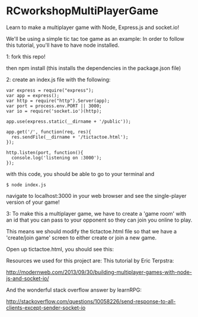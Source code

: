# RCworkshopMultiPlayerGame

Learn to make a multiplayer game with Node, Express.js and socket.io!

We'll be using a simple tic tac toe game as an example:
In order to follow this tutorial, you'll have to have node installed.

1: fork this repo!

then npm install (this installs the dependencies in the package.json file)

2: create an index.js file with the following:
```
var express = require("express");
var app = express();
var http = require("http").Server(app);
var port = process.env.PORT || 3000;
var io = require('socket.io')(http);

app.use(express.static(__dirname + '/public'));

app.get('/', function(req, res){
  res.sendFile(__dirname + '/tictactoe.html');
});

http.listen(port, function(){
  console.log('listening on :3000');
});
```

with this code, you should be able to go to your terminal and 

```
$ node index.js
```

navigate to localhost:3000 in your web browser and see the single-player version of your game!

3: To make this a multiplayer game, we have to create a 'game room' with an id that you can pass to your opponent so they can join you online to play.

This means we should modify the tictactoe.html file so that we have a 'create/join game' screen to either create or join a new game.

Open up tictactoe.html, you should see this:




Resources we used for this project are:
This tutorial by Eric Terpstra:

http://modernweb.com/2013/09/30/building-multiplayer-games-with-node-js-and-socket-io/


And the wonderful stack overflow answer by learnRPG:

http://stackoverflow.com/questions/10058226/send-response-to-all-clients-except-sender-socket-io


